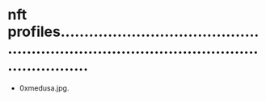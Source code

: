 # nft profiles................................................................................................................
- 0xmedusa.jpg.
